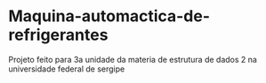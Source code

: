 # Maquina-automactica-de-refrigerantes
Projeto feito para 3a unidade da materia de estrutura de dados 2 na universidade federal de sergipe
